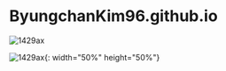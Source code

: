 # ByungchanKim96.github.io



![1429ax](https://user-images.githubusercontent.com/126762840/222387558-364bcc05-5329-4846-a288-a2e72474d72e.jpg)


![1429ax](https://user-images.githubusercontent.com/126762840/222387558-364bcc05-5329-4846-a288-a2e72474d72e.jpg){: width="50%" height="50%"}

